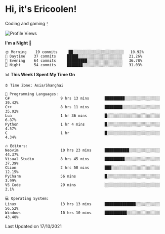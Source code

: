 # Hi, it's Ericoolen!
Coding and gaming！

<!--START_SECTION:waka-->
![Profile Views](http://img.shields.io/badge/Profile%20Views-12-blue)

**I'm a Night 🦉** 

```text
🌞 Morning    19 commits     ██░░░░░░░░░░░░░░░░░░░░░░░   10.92% 
🌆 Daytime    37 commits     █████░░░░░░░░░░░░░░░░░░░░   21.26% 
🌃 Evening    64 commits     █████████░░░░░░░░░░░░░░░░   36.78% 
🌙 Night      54 commits     ███████░░░░░░░░░░░░░░░░░░   31.03%

```


📊 **This Week I Spent My Time On** 

```text
⌚︎ Time Zone: Asia/Shanghai

💬 Programming Languages: 
C#                       9 hrs 13 mins       █████████░░░░░░░░░░░░░░░░   39.42% 
C++                      8 hrs 11 mins       ████████░░░░░░░░░░░░░░░░░   35.02% 
Lua                      1 hr 36 mins        █░░░░░░░░░░░░░░░░░░░░░░░░   6.87% 
Python                   1 hr 4 mins         █░░░░░░░░░░░░░░░░░░░░░░░░   4.57% 
C                        1 hr                █░░░░░░░░░░░░░░░░░░░░░░░░   4.34%

🔥 Editors: 
Neovim                   10 hrs 23 mins      ███████████░░░░░░░░░░░░░░   44.37% 
Visual Studio            8 hrs 45 mins       █████████░░░░░░░░░░░░░░░░   37.39% 
CLion                    2 hrs 50 mins       ███░░░░░░░░░░░░░░░░░░░░░░   12.15% 
PyCharm                  56 mins             █░░░░░░░░░░░░░░░░░░░░░░░░   3.99% 
VS Code                  29 mins             ░░░░░░░░░░░░░░░░░░░░░░░░░   2.1%

💻 Operating System: 
Linux                    13 hrs 13 mins      ██████████████░░░░░░░░░░░   56.52% 
Windows                  10 hrs 10 mins      ██████████░░░░░░░░░░░░░░░   43.48%

```


 Last Updated on 17/10/2021
<!--END_SECTION:waka-->


